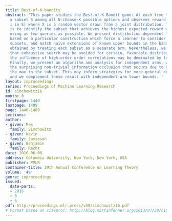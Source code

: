 ```yaml
---
title: Best-of-K-bandits
abstract: 'This paper studies the Best-of-K Bandit game: At each time the player chooses
  a subset S among all N-choose-K possible options and observes reward max(X(i) :
  i in S) where X is a random vector drawn from a joint distribution. The objective
  is to identify the subset that achieves the highest expected reward with high probability
  using as few queries as possible. We present distribution-dependent lower bounds
  based on a particular construction which force a learner to consider all N-choose-K
  subsets, and match naive extensions of known upper bounds in the bandit setting
  obtained by treating each subset as a separate arm. Nevertheless, we present evidence
  that exhaustive search may be avoided for certain, favorable distributions because
  the influence of high-order order correlations may be dominated by lower order statistics.
  Finally, we present an algorithm and analysis for independent arms, which mitigates
  the surprising non-trivial information occlusion that occurs due to only observing
  the max in the subset. This may inform strategies for more general dependent measures,
  and we complement these result with independent-arm lower bounds. '
layout: inproceedings
series: Proceedings of Machine Learning Research
id: simchowitz16
month: 0
firstpage: 1440
lastpage: 1489
page: 1440-1489
sections: 
author:
- given: Max
  family: Simchowitz
- given: Kevin
  family: Jamieson
- given: Benjamin
  family: Recht
date: 2016-06-06
address: Columbia University, New York, New York, USA
publisher: PMLR
container-title: 29th Annual Conference on Learning Theory
volume: '49'
genre: inproceedings
issued:
  date-parts:
  - 2016
  - 6
  - 6
pdf: http://proceedings.mlr.press/v49/simchowitz16.pdf
# Format based on citeproc: http://blog.martinfenner.org/2013/07/30/citeproc-yaml-for-bibliographies/
---
```


